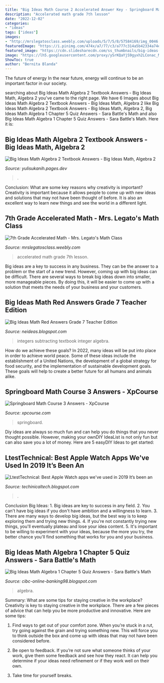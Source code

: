 ```yaml
---
title: "Big Ideas Math Course 2 Accelerated Answer Key - Springboard Math Course 3 Answers"
description: "Accelerated math grade 7th lesson"
date: "2022-12-02"
categories:
- "ideas"
tags: ["ideas"]
images:
- "http://mrslegatosclass.weebly.com/uploads/5/7/5/8/57584169/img_0046.jpg"
featuredImage: "https://i.pinimg.com/474x/a7/77/c3/a777c314a5b42334a74ea3139e7439f1.jpg"
featured_image: "https://cdn.slidesharecdn.com/ss_thumbnails/big-ideas-math-algebra-2-common-core-teacher-edition-2015-190329213056-thumbnail-4.jpg?cb=1553895070"
image: "https://lh5.googleusercontent.com/proxy/ySrKQaYjS9gyxh2LConac_MYYrkvyv99GhyQxVgDM9BghxFyJWdhKaaCnlq7_YRFvAjaE0W3Xm9NYb787dQylNm0D_PfdJZh3_w3sNhGYA=w1200-h630-p-k-no-nu"
ShowToc: true
author: "Bernita Blanda"
---
```



The future of energy
In the near future, energy will continue to be an important factor in our society.

	

		
searching about Big Ideas Math Algebra 2 Textbook Answers - Big Ideas Math, Algebra 2 you've came to the right page. We have 6 Images about Big Ideas Math Algebra 2 Textbook Answers - Big Ideas Math, Algebra 2 like Big Ideas Math Algebra 2 Textbook Answers - Big Ideas Math, Algebra 2, Big Ideas Math Algebra 1 Chapter 5 Quiz Answers - Sara Battle&#039;s Math and also Big Ideas Math Algebra 1 Chapter 5 Quiz Answers - Sara Battle&#039;s Math. Here it is:
		
    
## Big Ideas Math Algebra 2 Textbook Answers - Big Ideas Math, Algebra 2

<img loading=lazy src="https://cdn.slidesharecdn.com/ss_thumbnails/big-ideas-math-algebra-2-common-core-teacher-edition-2015-190329213056-thumbnail-4.jpg?cb=1553895070" onerror="this.onerror=null;this.src='https://tse1.mm.bing.net/th?id=OIP.26qLP5d7OwD-5XP5kUoeIwHaFP&amp;pid=15.1';" alt="Big Ideas Math Algebra 2 Textbook Answers - Big Ideas Math, Algebra 2">

_Source: yulisukanih.pages.dev_

>. 

	

Conclusion: What are some key reasons why creativity is important?
Creativity is important because it allows people to come up with new ideas and solutions that may not have been thought of before. It is also an excellent way to learn new things and see the world in a different light.

    
## 7th Grade Accelerated Math - Mrs. Legato&#039;s Math Class

<img loading=lazy src="http://mrslegatosclass.weebly.com/uploads/5/7/5/8/57584169/img_0046.jpg" onerror="this.onerror=null;this.src='https://tse3.mm.bing.net/th?id=OIP.avHOv2tHVnASAKT7eUfsrAHaJ6&amp;pid=15.1';" alt="7th Grade Accelerated Math - Mrs. Legato&#039;s Math Class">

_Source: mrslegatosclass.weebly.com_

>accelerated math grade 7th lesson. 

	

Big ideas are a key to success in any business. They can be the answer to a problem or the start of a new trend. However, coming up with big ideas can be difficult. There are several ways to break big ideas down into smaller, more manageable pieces. By doing this, it will be easier to come up with a solution that meets the needs of your business and your customers.

    
## Big Ideas Math Red Answers Grade 7 Teacher Edition

<img loading=lazy src="https://i.pinimg.com/474x/a7/77/c3/a777c314a5b42334a74ea3139e7439f1.jpg" onerror="this.onerror=null;this.src='https://tse1.mm.bing.net/th?id=OIP.KTjN7f7gJVB279EbGFzxEgAAAA&amp;pid=15.1';" alt="Big Ideas Math Red Answers Grade 7 Teacher Edition">

_Source: neideas.blogspot.com_

>integers subtracting textbook integer algebra. 

	

How do we achieve these goals?
In 2022, many ideas will be put into place in order to achieve world peace. Some of these ideas include the establishment of a United Nations, the development of a global strategy for food security, and the implementation of sustainable development goals. These goals will help to create a better future for all humans and animals alike.

    
## Springboard Math Course 3 Answers - XpCourse

<img loading=lazy src="https://i3.ytimg.com/vi/-nfIH4UIItY/hqdefault.jpg" onerror="this.onerror=null;this.src='https://tse2.mm.bing.net/th?id=OIP.5fa1IvDO3UTTUHyxdhkOggHaFj&amp;pid=15.1';" alt="Springboard Math Course 3 Answers - XpCourse">

_Source: xpcourse.com_

>springboard. 

	

Diy ideas are always so much fun and can help you do things that you never thought possible. However, making your ownDIY IdeaList is not only fun but can also save you a lot of money. Here are 5 easyDIY Ideas to get started: 

    
## LtestTechnical: Best Apple Watch Apps We&#039;ve Used In 2019 It’s Been An

<img loading=lazy src="https://lh5.googleusercontent.com/proxy/ySrKQaYjS9gyxh2LConac_MYYrkvyv99GhyQxVgDM9BghxFyJWdhKaaCnlq7_YRFvAjaE0W3Xm9NYb787dQylNm0D_PfdJZh3_w3sNhGYA=w1200-h630-p-k-no-nu" onerror="this.onerror=null;this.src='https://tse2.mm.bing.net/th?id=OIP.RpA6hGS32hc2VIVNEvtmXwHaEK&amp;pid=15.1';" alt="LtestTechnical: Best Apple Watch apps we&#039;ve used in 2019 It’s been an">

_Source: techinicaltech.blogspot.com_

>. 

	

Conclusion
Big Ideas: 1. Big ideas are key to success in any field.
2. You can't have big ideas if you don't have ambition and a willingness to learn.
3. There are many ways to develop big ideas, but the best way is to keep exploring them and trying new things.
4. If you're not constantly trying new things, you'll eventually plateau and lose your idea content.
5. It's important to be willing to experiment with your ideas, because the more you try, the better chance you'll find something that works for you and your business.

    
## Big Ideas Math Algebra 1 Chapter 5 Quiz Answers - Sara Battle&#039;s Math

<img loading=lazy src="https://ecdn.teacherspayteachers.com/thumbitem/Big-Ideas-Algebra-2-Chapter-5-Test-Review-Editable-5178850-1579522281/original-5178850-4.jpg" onerror="this.onerror=null;this.src='https://tse4.mm.bing.net/th?id=OIP.WaG7xXx8SLI5wVBTsWBv-wAAAA&amp;pid=15.1';" alt="Big Ideas Math Algebra 1 Chapter 5 Quiz Answers - Sara Battle&#039;s Math">

_Source: cibc-online-banking98.blogspot.com_

>algebra. 

	

Summary: What are some tips for staying creative in the workplace?
Creativity is key to staying creative in the workplace. There are a few pieces of advice that can help you be more productive and innovative. Here are some tips:
1. Find ways to get out of your comfort zone. When you’re stuck in a rut, try going against the grain and trying something new. This will force you to think outside the box and come up with ideas that may not have been considered before.

2. Be open to feedback. If you’re not sure what someone thinks of your work, give them some feedback and see how they react. It can help you determine if your ideas need refinement or if they work well on their own.

3. Take time for yourself breaks.

